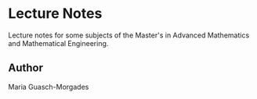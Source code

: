 # Lecture Notes

Lecture notes for some subjects of the Master's in Advanced Mathematics and Mathematical Engineering.

## Author

Maria Guasch-Morgades